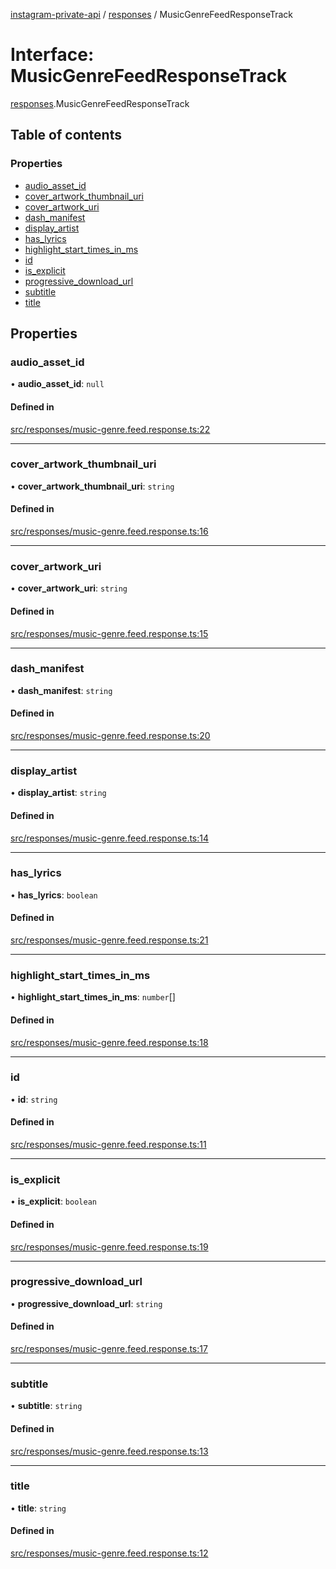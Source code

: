 [instagram-private-api](../../README.md) / [responses](../../modules/responses.md) / MusicGenreFeedResponseTrack

# Interface: MusicGenreFeedResponseTrack

[responses](../../modules/responses.md).MusicGenreFeedResponseTrack

## Table of contents

### Properties

- [audio\_asset\_id](MusicGenreFeedResponseTrack.md#audio_asset_id)
- [cover\_artwork\_thumbnail\_uri](MusicGenreFeedResponseTrack.md#cover_artwork_thumbnail_uri)
- [cover\_artwork\_uri](MusicGenreFeedResponseTrack.md#cover_artwork_uri)
- [dash\_manifest](MusicGenreFeedResponseTrack.md#dash_manifest)
- [display\_artist](MusicGenreFeedResponseTrack.md#display_artist)
- [has\_lyrics](MusicGenreFeedResponseTrack.md#has_lyrics)
- [highlight\_start\_times\_in\_ms](MusicGenreFeedResponseTrack.md#highlight_start_times_in_ms)
- [id](MusicGenreFeedResponseTrack.md#id)
- [is\_explicit](MusicGenreFeedResponseTrack.md#is_explicit)
- [progressive\_download\_url](MusicGenreFeedResponseTrack.md#progressive_download_url)
- [subtitle](MusicGenreFeedResponseTrack.md#subtitle)
- [title](MusicGenreFeedResponseTrack.md#title)

## Properties

### audio\_asset\_id

• **audio\_asset\_id**: ``null``

#### Defined in

[src/responses/music-genre.feed.response.ts:22](https://github.com/Nerixyz/instagram-private-api/blob/b3351b9/src/responses/music-genre.feed.response.ts#L22)

___

### cover\_artwork\_thumbnail\_uri

• **cover\_artwork\_thumbnail\_uri**: `string`

#### Defined in

[src/responses/music-genre.feed.response.ts:16](https://github.com/Nerixyz/instagram-private-api/blob/b3351b9/src/responses/music-genre.feed.response.ts#L16)

___

### cover\_artwork\_uri

• **cover\_artwork\_uri**: `string`

#### Defined in

[src/responses/music-genre.feed.response.ts:15](https://github.com/Nerixyz/instagram-private-api/blob/b3351b9/src/responses/music-genre.feed.response.ts#L15)

___

### dash\_manifest

• **dash\_manifest**: `string`

#### Defined in

[src/responses/music-genre.feed.response.ts:20](https://github.com/Nerixyz/instagram-private-api/blob/b3351b9/src/responses/music-genre.feed.response.ts#L20)

___

### display\_artist

• **display\_artist**: `string`

#### Defined in

[src/responses/music-genre.feed.response.ts:14](https://github.com/Nerixyz/instagram-private-api/blob/b3351b9/src/responses/music-genre.feed.response.ts#L14)

___

### has\_lyrics

• **has\_lyrics**: `boolean`

#### Defined in

[src/responses/music-genre.feed.response.ts:21](https://github.com/Nerixyz/instagram-private-api/blob/b3351b9/src/responses/music-genre.feed.response.ts#L21)

___

### highlight\_start\_times\_in\_ms

• **highlight\_start\_times\_in\_ms**: `number`[]

#### Defined in

[src/responses/music-genre.feed.response.ts:18](https://github.com/Nerixyz/instagram-private-api/blob/b3351b9/src/responses/music-genre.feed.response.ts#L18)

___

### id

• **id**: `string`

#### Defined in

[src/responses/music-genre.feed.response.ts:11](https://github.com/Nerixyz/instagram-private-api/blob/b3351b9/src/responses/music-genre.feed.response.ts#L11)

___

### is\_explicit

• **is\_explicit**: `boolean`

#### Defined in

[src/responses/music-genre.feed.response.ts:19](https://github.com/Nerixyz/instagram-private-api/blob/b3351b9/src/responses/music-genre.feed.response.ts#L19)

___

### progressive\_download\_url

• **progressive\_download\_url**: `string`

#### Defined in

[src/responses/music-genre.feed.response.ts:17](https://github.com/Nerixyz/instagram-private-api/blob/b3351b9/src/responses/music-genre.feed.response.ts#L17)

___

### subtitle

• **subtitle**: `string`

#### Defined in

[src/responses/music-genre.feed.response.ts:13](https://github.com/Nerixyz/instagram-private-api/blob/b3351b9/src/responses/music-genre.feed.response.ts#L13)

___

### title

• **title**: `string`

#### Defined in

[src/responses/music-genre.feed.response.ts:12](https://github.com/Nerixyz/instagram-private-api/blob/b3351b9/src/responses/music-genre.feed.response.ts#L12)
